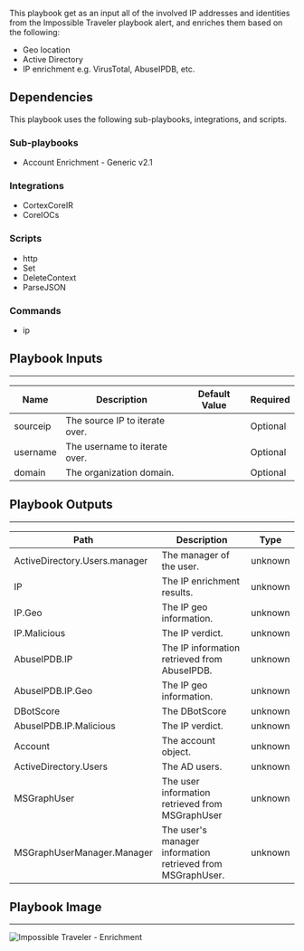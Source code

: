 This playbook get as an input all of the involved IP addresses and identities from the Impossible Traveler playbook alert, and enriches them based on the following:
* Geo location
* Active Directory
* IP enrichment e.g. VirusTotal, AbuseIPDB, etc.

## Dependencies

This playbook uses the following sub-playbooks, integrations, and scripts.

### Sub-playbooks

* Account Enrichment - Generic v2.1

### Integrations

* CortexCoreIR
* CoreIOCs

### Scripts

* http
* Set
* DeleteContext
* ParseJSON

### Commands

* ip

## Playbook Inputs

---

| **Name** | **Description** | **Default Value** | **Required** |
| --- | --- | --- | --- |
| sourceip | The source IP to iterate over. |  | Optional |
| username | The username to iterate over. |  | Optional |
| domain | The organization domain. |  | Optional |

## Playbook Outputs

---

| **Path** | **Description** | **Type** |
| --- | --- | --- |
| ActiveDirectory.Users.manager | The manager of the user. | unknown |
| IP | The IP enrichment results. | unknown |
| IP.Geo | The IP geo information. | unknown |
| IP.Malicious | The IP verdict. | unknown |
| AbuseIPDB.IP | The IP information retrieved from AbuseIPDB. | unknown |
| AbuseIPDB.IP.Geo | The IP geo information. | unknown |
| DBotScore | The DBotScore | unknown |
| AbuseIPDB.IP.Malicious | The IP verdict. | unknown |
| Account | The account object. | unknown |
| ActiveDirectory.Users | The AD users. | unknown |
| MSGraphUser | The user information retrieved from MSGraphUser | unknown |
| MSGraphUserManager.Manager | The user's manager information retrieved from MSGraphUser. | unknown |

## Playbook Image

---

![Impossible Traveler - Enrichment](../doc_files/Impossible_Traveler_-_Enrichment.png)